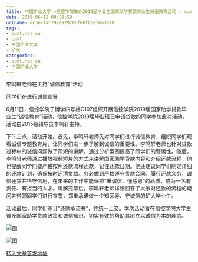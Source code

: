```yaml
---
title: 中国矿业大学->信控学院举办2019届毕业生国家助学贷款毕业生诚信教育活动 | cumt.net.cn
date: 2019-06-12 08:39:59
urlname: dc3e7fac792ea29706f86fbbefea3ea0
tags: 
- cumt.net.cn
- cumt
- 中国矿业大学
- 矿大
categories:
- cumt.net.cn
- 中国矿业大学
---
```



李鸣轩老师在主持“诚信教育”活动

同学们在进行诚信宣誓

6月11日，信控学院于博学四号楼C107组织开展信控学院2019届国家助学贷款毕业生“诚信教育”活动，信控学院2019届毕业班已申请贷款的同学参加此次活动，活动由2015级辅导员李鸣轩主持。

下午三点，活动开始。首先，李鸣轩老师先对同学们进行诚信教育，组织同学们观看诚信专题教育片，让同学们进一步了解到诚信的重要性。李鸣轩老师也针对贷款过程中的诚信问题做了简短的讲解，通过分析案例提高了同学们的警惕性。随后，李鸣轩老师通过播放视频短片的方式来讲解国家助学贷款内容和介绍还款流程，他也提醒同学们要严格按照还款流程还款，记住还款日期。他还建议同学们制定详细的还款计划，确保按时还清贷款。务必做到严格遵守贷款合同，履行还款义务，诚信还贷并恪守信用，在未来的工作中能保持“重诚信、懂感恩”的品质，成为一名有责任、有担当的人才。讲解完毕后，李鸣轩老师详细回答了大家对还款的流程的疑问并带领同学们进行宣誓，郑重承诺做一个知荣辱、守诚信的矿大毕业生。

活动最后，同学们签订“还款承诺书”，并统一上交。本次活动旨在信控学院大学生普及国家助学贷款政策和诚信知识，切实有效的帮助其树立以诚信为本的理念。



![图](http://xwzx.cumt.edu.cn/_upload/article/images/fb/5e/347e97a64ac5a8852a831f909fc7/5d6ee36b-1576-4ff2-bddd-1837af533cb4.png)

![图](http://xwzx.cumt.edu.cn/_upload/article/images/fb/5e/347e97a64ac5a8852a831f909fc7/438f3a8a-0b19-49f1-acf8-e2004d7bed13.png)

[转入文章首发地址](http://xwzx.cumt.edu.cn/12/fa/c523a529146/page.htm)
